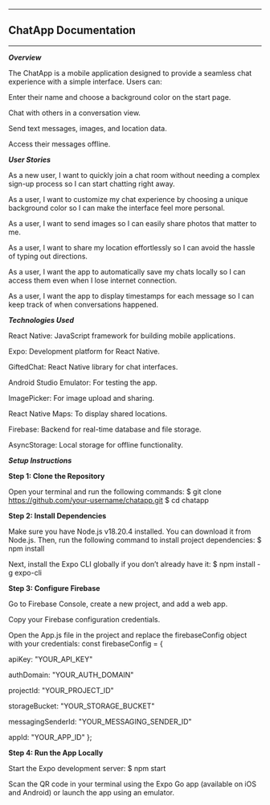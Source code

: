 ***

## ChatApp Documentation

***

***Overview***

The ChatApp is a mobile application designed to provide a seamless chat experience with a simple interface. Users can:

Enter their name and choose a background color on the start page.

Chat with others in a conversation view.

Send text messages, images, and location data.

Access their messages offline.

***User Stories***

As a new user, I want to quickly join a chat room without needing a complex sign-up process so I can start chatting right away.

As a user, I want to customize my chat experience by choosing a unique background color so I can make the interface feel more personal.

As a user, I want to send images so I can easily share photos that matter to me.

As a user, I want to share my location effortlessly so I can avoid the hassle of typing out directions.

As a user, I want the app to automatically save my chats locally so I can access them even when I lose internet connection.

As a user, I want the app to display timestamps for each message so I can keep track of when conversations happened.

***Technologies Used***

React Native: JavaScript framework for building mobile applications.

Expo: Development platform for React Native.

GiftedChat: React Native library for chat interfaces.

Android Studio Emulator: For testing the app.

ImagePicker: For image upload and sharing.

React Native Maps: To display shared locations.

Firebase: Backend for real-time database and file storage.

AsyncStorage: Local storage for offline functionality.

***Setup Instructions***

**Step 1: Clone the Repository**

Open your terminal and run the following commands:
$ git clone https://github.com/your-username/chatapp.git
$ cd chatapp

**Step 2: Install Dependencies**

Make sure you have Node.js v18.20.4 installed. You can download it from Node.js. Then, run the following command to install project dependencies:
$ npm install

Next, install the Expo CLI globally if you don’t already have it:
$ npm install -g expo-cli

**Step 3: Configure Firebase**

Go to Firebase Console, create a new project, and add a web app.

Copy your Firebase configuration credentials.

Open the App.js file in the project and replace the firebaseConfig object with your credentials:
const firebaseConfig = {
  
  apiKey: "YOUR_API_KEY"

  authDomain: "YOUR_AUTH_DOMAIN"

  projectId: "YOUR_PROJECT_ID"

  storageBucket: "YOUR_STORAGE_BUCKET"

  messagingSenderId: "YOUR_MESSAGING_SENDER_ID"

  appId: "YOUR_APP_ID"
};

**Step 4: Run the App Locally**

Start the Expo development server:
$ npm start

Scan the QR code in your terminal using the Expo Go app (available on iOS and Android) or launch the app using an emulator.
